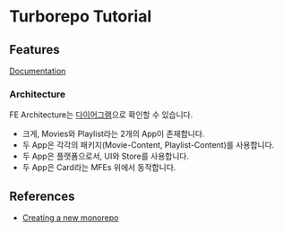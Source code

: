 # Turborepo Tutorial

## Features

[Documentation](./_docs/_.md)

### Architecture

FE Architecture는 [다이어그램](./architecture.dio)으로 확인할 수 있습니다.

- 크게, Movies와 Playlist라는 2개의 App이 존재합니다.
- 두 App은 각각의 패키지(Movie-Content, Playlist-Content)를 사용합니다.
- 두 App은 플랫폼으로서, UI와 Store를 사용합니다.
- 두 App은 Card라는 MFEs 위에서 동작합니다.

## References

- [Creating a new monorepo](https://turbo.build/repo/docs/getting-started/create-new)
